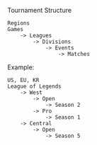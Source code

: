 Tournament Structure

```
Regions
Games
	-> Leagues
		-> Divisions
			-> Events
				-> Matches
```

Example:

```
US, EU, KR
League of Legends
	-> West
		-> Open
			-> Season 2
		-> Pro
			-> Season 1
	-> Central
		-> Open
			-> Season 5
```